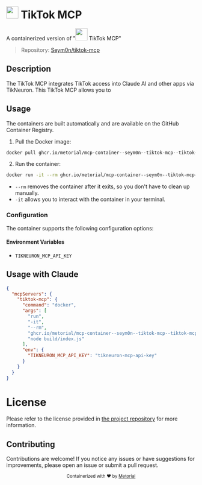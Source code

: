 
# <img src="https://cdn.worldvectorlogo.com/logos/tiktok-icon-2.svg" height="32"> TikTok MCP

A containerized version of "<img src="https://cdn.worldvectorlogo.com/logos/tiktok-icon-2.svg" height="32"> TikTok MCP"

> Repository: [Seym0n/tiktok-mcp](https://github.com/Seym0n/tiktok-mcp)

## Description

The TikTok MCP integrates TikTok access into Claude AI and other apps via TikNeuron. This TikTok MCP allows you to


## Usage

The containers are built automatically and are available on the GitHub Container Registry.

1. Pull the Docker image:

```bash
docker pull ghcr.io/metorial/mcp-container--seym0n--tiktok-mcp--tiktok-mcp
```

2. Run the container:

```bash
docker run -it --rm ghcr.io/metorial/mcp-container--seym0n--tiktok-mcp--tiktok-mcp 
```

- `--rm` removes the container after it exits, so you don't have to clean up manually.
- `-it` allows you to interact with the container in your terminal.


### Configuration

The container supports the following configuration options:




#### Environment Variables

- `TIKNEURON_MCP_API_KEY`




## Usage with Claude

```json
{
  "mcpServers": {
    "tiktok-mcp": {
      "command": "docker",
      "args": [
        "run",
        "-it",
        "--rm",
        "ghcr.io/metorial/mcp-container--seym0n--tiktok-mcp--tiktok-mcp",
        "node build/index.js"
      ],
      "env": {
        "TIKNEURON_MCP_API_KEY": "tikneuron-mcp-api-key"
      }
    }
  }
}
```

# License

Please refer to the license provided in [the project repository](https://github.com/Seym0n/tiktok-mcp) for more information.

## Contributing

Contributions are welcome! If you notice any issues or have suggestions for improvements, please open an issue or submit a pull request.

<div align="center">
  <sub>Containerized with ❤️ by <a href="https://metorial.com">Metorial</a></sub>
</div>
  